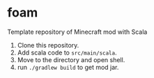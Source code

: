 # foam

Template repository of Minecraft mod with Scala

1. Clone this repository.
2. Add scala code to `src/main/scala`.
3. Move to the directory and open shell.
4. run `./gradlew build` to get mod jar.
